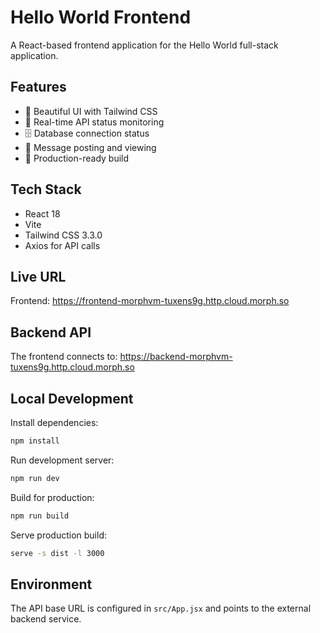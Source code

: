 # Hello World Frontend

A React-based frontend application for the Hello World full-stack application.

## Features
- 🌟 Beautiful UI with Tailwind CSS
- 📡 Real-time API status monitoring
- 🗄️ Database connection status
- 💬 Message posting and viewing
- 🚀 Production-ready build

## Tech Stack
- React 18
- Vite
- Tailwind CSS 3.3.0
- Axios for API calls

## Live URL
Frontend: https://frontend-morphvm-tuxens9g.http.cloud.morph.so

## Backend API
The frontend connects to: https://backend-morphvm-tuxens9g.http.cloud.morph.so

## Local Development

Install dependencies:
```bash
npm install
```

Run development server:
```bash
npm run dev
```

Build for production:
```bash
npm run build
```

Serve production build:
```bash
serve -s dist -l 3000
```

## Environment
The API base URL is configured in `src/App.jsx` and points to the external backend service.
